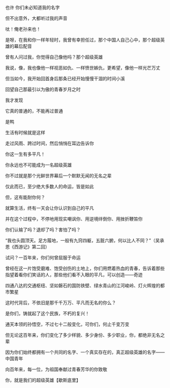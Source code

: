 也许 你们未必知道我的名字

但不出意外，大都听过我的声音

呔！俺老孙来也！

是呀，在我和你一样年轻时，我曾有幸担任过，那个中国人自己心中，那个超级英雄的幕后配音

曾有人问过我，你觉得自己像他吗？那个超级英雄

我说，像，我也像他一样视恶如仇、一样愤世嫉仇，更希望，像他一样光芒万丈

但当如今，我开始回首身后那条已经开始慢慢干涸的时间小溪

回望自己那最引以为傲的青春岁月之时

我才发现

它真的普通的，不能再过普通

是鸭

生活有时候就是这样

走过风雨、跨过时间，然后悄悄在耳边告诉你

你这一生有多平凡！

你永远也不可能成为一名超级英雄

你不过就是那个光鲜世界幕后一个默默无闻的无名之辈

仅此而已，至少绝大多数人的命运，皆是如此

但，这有能耐你何？

就算生活，终有一天会让你认识到自己的平凡

并在这个过程中，不停地用现实嘲讽你、用逆境绊倒你、用挫折鞭笞你

你们认输了吗？退却了吗？害怕了吗？

“我也头圆顶天。足方履地，一般有九窍四躯，五脏六腑，何以比人不同？”（吴承恩《西游记》第二回）

试问？一百年来，你们何曾屈服于命运

曾经在这一片饱受磨难、饱受创伤的土地上，你们用燃着热血的青春，告诉着那些指望着看你们笑话的人，那些他们看不入眼的平凡，可以创造——奇迹

四通八达的交通枢纽、坚如磐石的国防铁壁、绿水青山的江河峻岭、灯火辉煌的都市繁星

这时代背后，不依旧是那千千万万、平凡而无名的你么？

是你们，铸就起了这个民族，不朽的复兴！

通天本领的孙悟空，不过七十二般变化，可你们，何止千变万变

但无论这百年来，你们变化了多少样貌、多少身份、多少职业，你，都绝非无名之辈

因为你们始终都拥有一个共同的名字、一个真实存在的，真正超级英雄的名字——中国青年

向百年来，每一位，为祖国奉献过青春芳华的你致敬

你，就是我们的超级英雄【歇斯底里】

